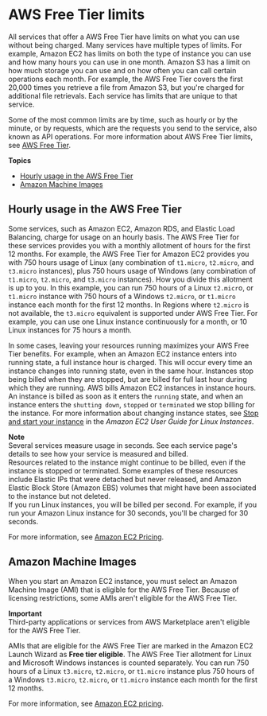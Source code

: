 # AWS Free Tier limits<a name="free-tier-limits"></a>

All services that offer a AWS Free Tier have limits on what you can use without being charged\. Many services have multiple types of limits\. For example, Amazon EC2 has limits on both the type of instance you can use and how many hours you can use in one month\. Amazon S3 has a limit on how much storage you can use and on how often you can call certain operations each month\. For example, the AWS Free Tier covers the first 20,000 times you retrieve a file from Amazon S3, but you're charged for additional file retrievals\. Each service has limits that are unique to that service\.

Some of the most common limits are by time, such as hourly or by the minute, or by requests, which are the requests you send to the service, also known as API operations\. For more information about AWS Free Tier limits, see [AWS Free Tier](http://aws.amazon.com/free/)\.

**Topics**
+ [Hourly usage in the AWS Free Tier](#hourly-limits)
+ [Amazon Machine Images](#ami-limits)

## Hourly usage in the AWS Free Tier<a name="hourly-limits"></a>

Some services, such as Amazon EC2, Amazon RDS, and Elastic Load Balancing, charge for usage on an hourly basis\. The AWS Free Tier for these services provides you with a monthly allotment of hours for the first 12 months\. For example, the AWS Free Tier for Amazon EC2 provides you with 750 hours usage of Linux \(any combination of `t1.micro`, `t2.micro`, and `t3.micro` instances\), plus 750 hours usage of Windows \(any combination of `t1.micro`, `t2.micro`, and `t3.micro` instances\)\. How you divide this allotment is up to you\. In this example, you can run 750 hours of a Linux `t2.micr`o, or `t1.micro` instance with 750 hours of a Windows `t2.micro`, or `t1.micro` instance each month for the first 12 months\. In Regions where `t2.micro` is not available, the `t3.micro` equivalent is supported under AWS Free Tier\. For example, you can use one Linux instance continuously for a month, or 10 Linux instances for 75 hours a month\.

In some cases, leaving your resources running maximizes your AWS Free Tier benefits\. For example, when an Amazon EC2 instance enters into running state, a full instance hour is charged\. This will occur every time an instance changes into running state, even in the same hour\. Instances stop being billed when they are stopped, but are billed for full last hour during which they are running\. AWS bills Amazon EC2 instances in instance hours\. An instance is billed as soon as it enters the `running` state, and when an instance enters the `shutting down`, `stopped` or `terminated` we stop billing for the instance\. For more information about changing instance states, see [Stop and start your instance](https://docs.aws.amazon.com/AWSEC2/latest/UserGuide/Stop_Start.html) in the *Amazon EC2 User Guide for Linux Instances*\.

**Note**  
Several services measure usage in seconds\. See each service page's details to see how your service is measured and billed\.  
Resources related to the instance might continue to be billed, even if the instance is stopped or terminated\. Some examples of these resources include Elastic IPs that were detached but never released, and Amazon Elastic Block Store \(Amazon EBS\) volumes that might have been associated to the instance but not deleted\.  
If you run Linux instances, you will be billed per second\. For example, if you run your Amazon Linux instance for 30 seconds, you'll be charged for 30 seconds\.

For more information, see [Amazon EC2 Pricing](https://aws.amazon.com/ec2/pricing/)\.

## Amazon Machine Images<a name="ami-limits"></a>

When you start an Amazon EC2 instance, you must select an Amazon Machine Image \(AMI\) that is eligible for the AWS Free Tier\. Because of licensing restrictions, some AMIs aren't eligible for the AWS Free Tier\.

**Important**  
Third\-party applications or services from AWS Marketplace aren't eligible for the AWS Free Tier\.

AMIs that are eligible for the AWS Free Tier are marked in the Amazon EC2 Launch Wizard as **Free tier eligible**\. The AWS Free Tier allotment for Linux and Microsoft Windows instances is counted separately\. You can run 750 hours of a Linux `t3.micro`, `t2.micro`, or `t1.micro` instance plus 750 hours of a Windows `t3.micro`, `t2.micro`, or `t1.micro` instance each month for the first 12 months\.

For more information, see [Amazon EC2 pricing](https://aws.amazon.com/ec2/pricing/)\.